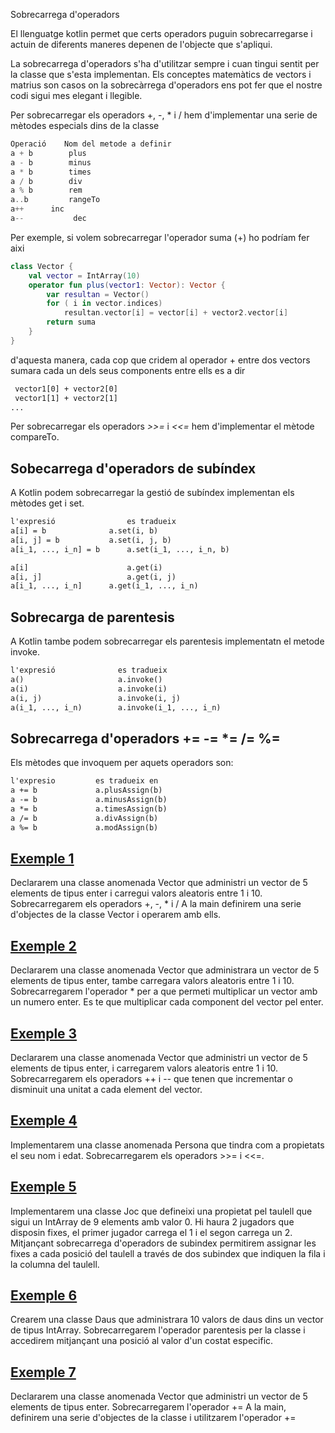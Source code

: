  Sobrecarrega d'operadors

El llenguatge kotlin permet que certs operadors puguin sobrecarregarse i actuin de diferents maneres depenen de l'objecte que s'apliqui.

La sobrecarrega d'operadors s'ha d'utilitzar sempre i cuan tingui sentit per la classe que s'esta implementan. Els conceptes matemàtics de vectors i matrius son casos on la sobrecàrrega d'operadors ens pot fer que el nostre codi sigui mes elegant i llegible.

Per sobrecarregar els operadors +, -, * i /  hem d'implementar una serie de mètodes especials dins de la classe

```kotlin
Operació    Nom del metode a definir
a + b        plus
a - b        minus
a * b        times
a / b        div
a % b        rem
a..b         rangeTo
a++	     inc
a--           dec
```
Per exemple, si volem sobrecarregar l'operador suma (+) ho  podríam fer aixi

```kotlin
class Vector {
	val vector = IntArray(10)
	operator fun plus(vector1: Vector): Vector {
		var resultan = Vector()
		for ( i in vector.indices)
			resultan.vector[i] = vector[i] + vector2.vector[i]
		return suma
 	}
}	
```

d'aquesta manera, cada cop que cridem al operador + entre dos vectors sumara cada un dels seus components entre ells es a dir

```txt
 vector1[0] + vector2[0]
 vector1[1] + vector2[1]
...
```

Per sobrecarregar els operadors *>>=* i *<<=* hem d'implementar el mètode compareTo. 

## Sobecarrega d'operadors de subíndex

A Kotlin podem sobrecarregar la gestió de subíndex implementan els mètodes get i set.

```txt
l'expresió                es tradueix
a[i] = b	          a.set(i, b)
a[i, j] = b	          a.set(i, j, b)
a[i_1, ..., i_n] = b	  a.set(i_1, ..., i_n, b)

a[i]	                  a.get(i)
a[i, j]	                  a.get(i, j)
a[i_1, ..., i_n]	  a.get(i_1, ..., i_n)
```

## Sobrecarga de parentesis

A Kotlin tambe podem sobrecarregar els parentesis implementatn el metode invoke.

```txt
l'expresió              es tradueix
a()                     a.invoke()
a(i)                    a.invoke(i)
a(i, j)	                a.invoke(i, j)
a(i_1, ..., i_n)        a.invoke(i_1, ..., i_n)
```

## Sobrecarrega d'operadors +=  -= *= /= %=

Els mètodes que invoquem per aquets operadors son:

```txt
l'expresio         es tradueix en
a += b	           a.plusAssign(b)
a -= b	           a.minusAssign(b)
a *= b	           a.timesAssign(b)
a /= b	           a.divAssign(b)
a %= b	           a.modAssign(b)
```

## [Exemple 1](https://github.com/marcmoiagese/curskotlin/blob/master/40-Sobrecarrega_d_operadors/Exemple1/src/main/kotlin/Main.kt)

Declararem una classe anomenada Vector que administri un vector de 5 elements de tipus enter  i carregui valors aleatoris entre 1 i 10. Sobrecarregarem els operadors +, -, * i /
A la main definirem una serie d'objectes de la classe Vector i operarem amb ells.

## [Exemple 2](https://github.com/marcmoiagese/curskotlin/blob/master/40-Sobrecarrega_d_operadors/Exemple2/src/main/kotlin/Main.kt)

Declararem una classe anomenada Vector que administrara un vector de 5 elements de tipus enter, tambe carregara valors aleatoris entre 1 i 10. Sobrecarregarem l'operador * per a que permeti multiplicar un vector amb un numero enter. Es te que multiplicar cada component del vector pel enter.

## [Exemple 3](https://github.com/marcmoiagese/curskotlin/blob/master/40-Sobrecarrega_d_operadors/Exemple3/src/main/kotlin/Main.kt)

Declararem una classe anomenada Vector que administri un vector de 5 elements de tipus enter, i carregarem valors aleatoris entre 1 i 10. Sobrecarregarem els operadors ++ i -- que tenen que incrementar o disminuit una unitat a cada element del vector.

## [Exemple 4](https://github.com/marcmoiagese/curskotlin/blob/master/40-Sobrecarrega_d_operadors/Exemple4/src/main/kotlin/Main.kt)

Implementarem una classe anomenada Persona que tindra com a propietats el seu nom i edat. Sobrecarregarem els operadors >>= i <<=.

## [Exemple 5](https://github.com/marcmoiagese/curskotlin/blob/master/40-Sobrecarrega_d_operadors/Exemple5/src/main/kotlin/Main.kt)

Implementarem una classe Joc que defineixi una propietat pel taulell que sigui un IntArray de 9 elements amb valor 0. Hi haura 2 jugadors que disposin fixes, el primer jugador carrega el 1 i el segon carrega un 2.
Mitjançant sobrecarrega d'operadors de subindex permitirem assignar les  fixes a cada posició del taulell a través de dos subindex que indiquen la fila i la columna del taulell.

## [Exemple 6](https://github.com/marcmoiagese/curskotlin/blob/master/40-Sobrecarrega_d_operadors/Exemple6/src/main/kotlin/Main.kt)

Crearem una classe Daus que administrara 10 valors de daus dins un vector de tipus IntArray.
Sobrecarregarem l'operador parentesis per la classe i accedirem mitjançant una posició al valor d'un costat especific.

## [Exemple 7](https://github.com/marcmoiagese/curskotlin/blob/master/40-Sobrecarrega_d_operadors/Exemple7/src/main/kotlin/Main.kt)

Declararem una classe anomenada Vector que administri un vector de 5 elements de tipus enter.
Sobrecarregarem l'operador +=
A la main, definirem una serie d'objectes de la classe i utilitzarem l'operador +=
